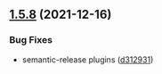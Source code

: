 ## [1.5.8](https://github.com/YassinEldeeb/prisma-tgql-types-gen/compare/v1.5.7...v1.5.8) (2021-12-16)


### Bug Fixes

* semantic-release plugins ([d312931](https://github.com/YassinEldeeb/prisma-tgql-types-gen/commit/d312931fb00572893f84048117142987ef10c65e))
